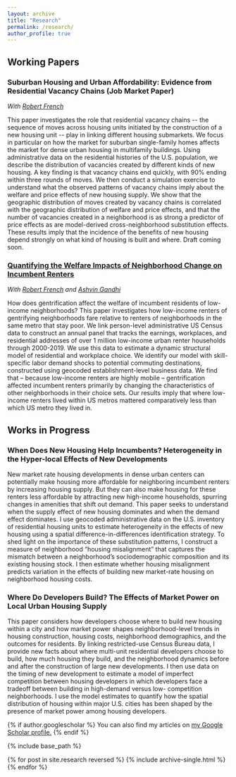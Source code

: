 ```yaml
---
layout: archive
title: "Research"
permalink: /research/
author_profile: true
---
```


## Working Papers
### Suburban Housing and Urban Affordability: Evidence from Residential Vacancy Chains (Job Market Paper)
_With [Robert French](https://robert-french.github.io/)_

This paper investigates the role that residential vacancy chains -- the sequence of moves across housing units initiated by the construction of a new housing unit -- play in linking different housing submarkets. We focus in particular on how the market for suburban single-family homes affects the market for dense urban housing in multifamily buildings. Using administrative data on the residential histories of the U.S. population, we describe the distribution of vacancies created by different kinds of new housing. A key finding is that vacancy chains end quickly, with 90% ending within three rounds of moves. We then conduct a simulation exercise to understand what the observed patterns of vacancy chains imply about the welfare and price effects of new housing supply. We show that the geographic distribution of moves created by vacancy chains is correlated with the geographic distribution of welfare and price effects, and that the number of vacancies created in a neighborhood is as strong a predictor of price effects as are model-derived cross-neighborhood substitution effects. These results imply that the incidence of the benefits of new housing depend strongly on what kind of housing is built and where. Draft coming soon.

### [Quantifying the Welfare Impacts of Neighborhood Change on Incumbent Renters](https://robert-french.github.io/files/FrenchJMP.pdf)
_With [Robert French](https://robert-french.github.io/) and [Ashvin Gandhi](https://www.anderson.ucla.edu/faculty-and-research/strategy/faculty/gandhi)_

How does gentrification affect the welfare of incumbent residents of low-income neighborhoods? This paper investigates how low-income renters of gentrifying neighborhoods fare relative to renters of neighborhoods in the same metro that stay poor. We link person-level administrative US Census data to construct an annual panel that tracks the earnings, workplaces, and residential addresses of over 1 million low-income urban renter households through 2000-2019. We use this data to estimate a dynamic structural model of residential and workplace choice. We identify our model with skill-specific labor demand shocks to potential commuting destinations, constructed using geocoded establishment-level business data. We find that – because low-income renters are highly mobile – gentrification affected incumbent renters primarily by changing the characteristics of other neighborhoods in their choice sets. Our results imply that where low-income renters lived within US metros mattered comparatively less than which US metro they lived in. 

## Works in Progress

### When Does New Housing Help Incumbents? Heterogeneity in the Hyper-local Effects of New Developments

New market rate housing developments in dense urban centers can potentially make housing more affordable for neighboring incumbent renters by increasing housing supply. But they can also make housing for these renters less affordable by attracting new high-income households, spurring changes in amenities that shift out demand. This paper seeks to understand when the supply effect of new housing dominates and when the demand effect dominates. I use geocoded administrative data on the U.S. inventory of residential housing units to estimate heterogeneity in the effects of new housing using a spatial difference-in-differences identification strategy. To shed light on the importance of these substitution patterns, I construct a measure of neighborhood “housing misalignment” that captures the mismatch between a neighborhood’s sociodemographic composition and its existing housing stock. I then estimate whether housing misalignment predicts variation in the effects of building new market-rate housing on neighborhood housing costs.

### Where Do Developers Build? The Effects of Market Power on Local Urban Housing Supply

This paper considers how developers choose where to build new housing within a city and how market power shapes neighborhood-level trends in housing construction, housing costs, neighborhood demographics, and the outcomes for residents. By linking restricted-use Census Bureau data, I provide new facts about where multi-unit residential developers choose to build, how much housing they build, and the neighborhood dynamics before and after the construction of large new developments. I then use data on the timing of new development to estimate a model of imperfect competition between housing developers in which developers face a tradeoff between building in high-demand versus low- competition neighborhoods. I use the model estimates to quantify how the spatial distribution of housing within major U.S. cities has been shaped by the presence of market power among housing developers.

{% if author.googlescholar %}
  You can also find my articles on <u><a href="{{author.googlescholar}}">my Google Scholar profile</a>.</u>
{% endif %}

{% include base_path %}

{% for post in site.research reversed %}
  {% include archive-single.html %}
{% endfor %}
